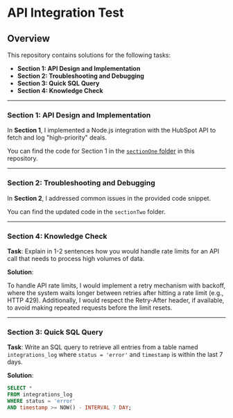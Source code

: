 # API Integration Test

## Overview

This repository contains solutions for the following tasks:

- **Section 1: API Design and Implementation**
- **Section 2: Troubleshooting and Debugging**
- **Section 3: Quick SQL Query**
- **Section 4: Knowledge Check**

---

### Section 1: API Design and Implementation

In **Section 1**, I implemented a Node.js integration with the HubSpot API to fetch and log "high-priority" deals.

You can find the code for Section 1 in the [`sectionOne` folder](./sectionOne) in this repository.

---

### Section 2: Troubleshooting and Debugging

In **Section 2**, I addressed common issues in the provided code snippet.

You can find the updated code in the `sectionTwo` folder.

---

### Section 4: Knowledge Check

**Task**: Explain in 1-2 sentences how you would handle rate limits for an API call that needs to process high volumes of data.

**Solution**:

To handle API rate limits, I would implement a retry mechanism with backoff, where the system waits longer between retries after hitting a rate limit (e.g., HTTP 429). Additionally, I would respect the Retry-After header, if available, to avoid making repeated requests before the limit resets.

---

### Section 3: Quick SQL Query

**Task**: Write an SQL query to retrieve all entries from a table named `integrations_log` where `status = 'error'` and `timestamp` is within the last 7 days.

**Solution**:
```sql
SELECT * 
FROM integrations_log
WHERE status = 'error'
AND timestamp >= NOW() - INTERVAL 7 DAY;
